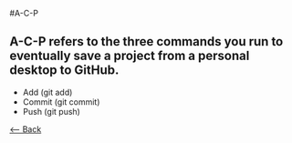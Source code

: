 #A-C-P

## A-C-P refers to the three commands you run to eventually save a project from a personal desktop to GitHub.

- Add (git add)
- Commit (git commit)
- Push (git push)

[<-- Back](README.md)